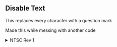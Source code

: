 ## Disable Text
This replaces every character with a question mark

Made this while messing with another code
<details>
<summary>NTSC Rev 1</summary>

```powerpc
c210ec54 00000001
38000001 00000000
```
</details>
